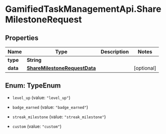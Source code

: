 # GamifiedTaskManagementApi.ShareMilestoneRequest

## Properties

Name | Type | Description | Notes
------------ | ------------- | ------------- | -------------
**type** | **String** |  | 
**data** | [**ShareMilestoneRequestData**](ShareMilestoneRequestData.md) |  | [optional] 



## Enum: TypeEnum


* `level_up` (value: `"level_up"`)

* `badge_earned` (value: `"badge_earned"`)

* `streak_milestone` (value: `"streak_milestone"`)

* `custom` (value: `"custom"`)




